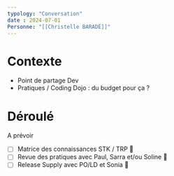 ```yaml
---
typology: "Conversation"
date : 2024-07-01
Personne: "[[Christelle BARADÉ]]"
---
```

# Contexte

- Point de partage Dev
- Pratiques / Coding Dojo : du budget pour ça ?

# Déroulé

A prévoir

- [ ] Matrice des connaissances STK / TRP 🔼 
- [ ] Revue des pratiques avec Paul, Sarra et/ou Soline  🔼 
- [ ] Release Supply avec PO/LD et Sonia 🔼 